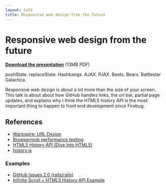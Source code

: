 ```yaml
---
layout: talk
title: Responsive web design from the future
---
```


# Responsive web design from the future

<script src="http://speakerdeck.com/embed/4de55b8d5753082e3c000002.js?size=preview"></script>

**[Download the presentation](/talks/responsive/responsive.pdf)** (13MB PDF)

pushState. replaceState. Hashbangs. AJAX. PJAX. Beets. Bears. Battlestar Galactica.

Responsive web design is about a lot more than the size of your screen. This talk is about about how GitHub handles links, the url bar, partial page updates, and explains why I think the HTML5 history API is the most important thing to happen to front end development since Firebug.

## References

* [Warpspire: URL Design](http://warpspire.com/posts/url-design/)
* [Browsermob performance testing](http://browsermob.com/free-website-performance-test)
* [HTML5 History API (Dive Into HTML5)](http://diveintohtml5.org/history.html)
* [history.js](https://github.com/balupton/history.js)

### Examples

* [GitHub Issues 2.0 (rails/rails)](https://github.com/rails/rails/issues)
* [Infinite Scroll + HTML5 History API Example](http://warpspire.com/experiments/history-api/)